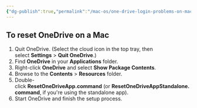 ```yaml
---
{"dg-publish":true,"permalink":"/mac-os/one-drive-login-problems-on-mac/","tags":["public","macos","onedrive"],"noteIcon":"1","created":"","updated":""}
---
```


## To reset OneDrive on a Mac

1.  Quit OneDrive. (Select the cloud icon in the top tray, then select **Settings** > **Quit OneDrive**.)
2.  Find **OneDrive** in your **Applications** folder.
3.  Right-click **OneDrive** and select **Show Package Contents**.
4.  Browse to the **Contents** > **Resources** folder.
5.  Double-click **ResetOneDriveApp.command** (or **ResetOneDriveAppStandalone.command**, if you're using the standalone app).
6.  Start OneDrive and finish the setup process.